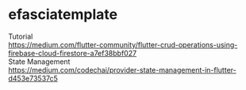 # efasciatemplate

Tutorial <br />
https://medium.com/flutter-community/flutter-crud-operations-using-firebase-cloud-firestore-a7ef38bbf027
<br />
State Management <br />
https://medium.com/codechai/provider-state-management-in-flutter-d453e73537c5

